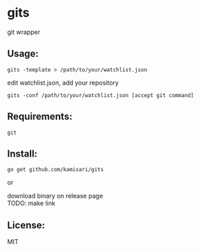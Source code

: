 gits
====
git wrapper


Usage:
------
`gits -template > /path/to/your/watchlist.json`

edit watchlist.json, add your repository

`gits -conf /path/to/your/watchlist.json [accept git command]`


Requirements:
-------------
`git`


Install:
--------
`go get github.com/kamisari/gits`

or

download binary on release page  
TODO: make link


License:
--------
MIT
